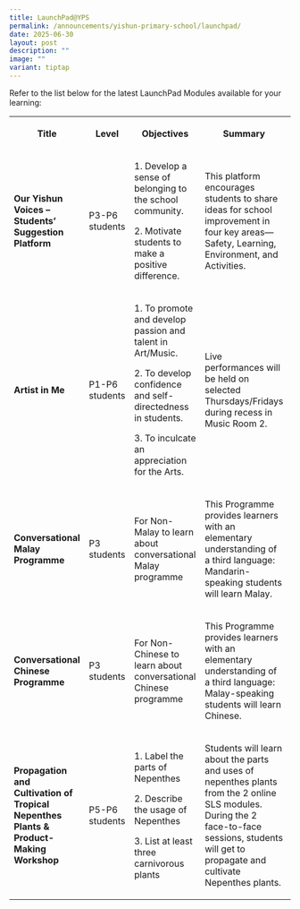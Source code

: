 ```yaml
---
title: LaunchPad@YPS
permalink: /announcements/yishun-primary-school/launchpad/
date: 2025-06-30
layout: post
description: ""
image: ""
variant: tiptap
---
```

<p>Refer to the list below for the latest LaunchPad Modules available for
your learning:</p>
<table style="minWidth: 125px">
<colgroup>
<col>
<col>
<col>
<col>
<col>
</colgroup>
<tbody>
<tr>
<th rowspan="1" colspan="1">
<p>Title</p>
</th>
<th rowspan="1" colspan="1">
<p>Level</p>
</th>
<th rowspan="1" colspan="1">
<p>Objectives</p>
</th>
<th rowspan="1" colspan="1">
<p>Summary</p>
</th>
<th rowspan="1" colspan="1">
<p>Deadline</p>
</th>
</tr>
<tr>
<td rowspan="1" colspan="1">
<p><strong>Our Yishun Voices – Students’ Suggestion Platform</strong>
</p>
</td>
<td rowspan="1" colspan="1">
<p>P3-P6 students</p>
</td>
<td rowspan="1" colspan="1">
<p>1. Develop a sense of belonging to the school community.</p>
<p>2. Motivate students to make a positive difference.</p>
</td>
<td rowspan="1" colspan="1">
<p>This platform encourages students to share ideas for school improvement
in four key areas—Safety, Learning, Environment, and Activities.</p>
</td>
<td rowspan="1" colspan="1">
<p>Nil (Ongoing)</p>
</td>
</tr>
<tr>
<td rowspan="1" colspan="1">
<p><strong>Artist in Me</strong>
</p>
</td>
<td rowspan="1" colspan="1">
<p>P1-P6 students</p>
</td>
<td rowspan="1" colspan="1">
<p>1. To promote and develop passion and talent in Art/Music.</p>
<p>2. To develop confidence and self-directedness in students.</p>
<p>3. To inculcate an appreciation for the Arts.</p>
</td>
<td rowspan="1" colspan="1">
<p>Live performances will be held on selected Thursdays/Fridays during recess
in Music Room 2.</p>
</td>
<td rowspan="1" colspan="1">
<p>Nil (Ongoing)</p>
</td>
</tr>
<tr>
<td rowspan="1" colspan="1">
<p><strong>Conversational Malay Programme</strong>
</p>
</td>
<td rowspan="1" colspan="1">
<p>P3 students</p>
</td>
<td rowspan="1" colspan="1">
<p>For Non-Malay to learn about conversational Malay programme</p>
</td>
<td rowspan="1" colspan="1">
<p>This Programme provides learners with an elementary understanding of a
third language: Mandarin-speaking students will learn Malay.</p>
</td>
<td rowspan="1" colspan="1">
<p>Nil (Ongoing)</p>
</td>
</tr>
<tr>
<td rowspan="1" colspan="1">
<p><strong>Conversational Chinese Programme</strong>
</p>
</td>
<td rowspan="1" colspan="1">
<p>P3 students</p>
</td>
<td rowspan="1" colspan="1">
<p>For Non-Chinese to learn about conversational Chinese programme</p>
</td>
<td rowspan="1" colspan="1">
<p>This Programme provides learners with an elementary understanding of a
third language: Malay-speaking students will learn Chinese.</p>
</td>
<td rowspan="1" colspan="1">
<p>Nil (Ongoing)</p>
</td>
</tr>
<tr>
<td rowspan="1" colspan="1">
<p><strong>Propagation and Cultivation of Tropical Nepenthes Plants &amp; Product-Making Workshop</strong>
</p>
</td>
<td rowspan="1" colspan="1">
<p>P5-P6 students</p>
</td>
<td rowspan="1" colspan="1">
<p>1. Label the parts of Nepenthes</p>
<p>2. Describe the usage of Nepenthes</p>
<p>3. List at least three carnivorous plants</p>
</td>
<td rowspan="1" colspan="1">
<p>Students will learn about the parts and uses of nepenthes plants from
the 2 online SLS modules. During the 2 face-to-face sessions, students
will get to propagate and cultivate Nepenthes plants.</p>
</td>
<td rowspan="1" colspan="1">
<p>4th-17th July 2025</p>
</td>
</tr>
</tbody>
</table>
<p></p>
